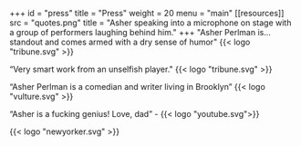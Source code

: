 +++
id = "press"
title = "Press"
weight = 20
menu = "main"
[[resources]]
    src = "quotes.png"
    title = "Asher speaking into a microphone on stage with a group of performers laughing behind him."
+++
"Asher Perlman is… standout and comes armed with a dry sense of humor" {{<  logo "tribune.svg" >}}

“Very smart work from an unselfish player." {{<  logo "tribune.svg" >}}

“Asher Perlman is a comedian and writer living in Brooklyn” {{<  logo "vulture.svg" >}}

“Asher is a fucking genius! Love, dad” - {{< logo "youtube.svg">}}

{{<  logo "newyorker.svg" >}}